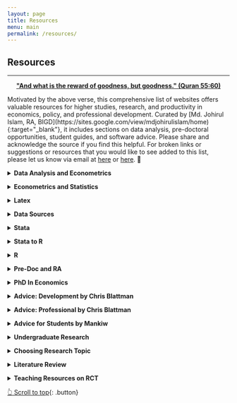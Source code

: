 ```yaml
---
layout: page
title: Resources
menu: main
permalink: /resources/
---
```

<a name="top"></a>
## Resources
---
<center>
<b style="color:#006400">
<a href="https://quran.com/55/60" target="_blank">"And what is the reward of goodness, but goodness." (Quran 55:60)</a>
</b>
</center>
<p></p>
Motivated by the above verse, this comprehensive list of websites offers valuable resources for higher studies, research, and productivity in economics, policy, and professional development. Curated by [Md. Johirul Islam, RA, BIGD](https://sites.google.com/view/mdjohirulislam/home){:target="_blank"}, it includes sections on data analysis, pre-doctoral opportunities, student guides, and software advice. Please share and acknowledge the source if you find this helpful. For broken links or suggestions or resources that you would like to see added to this list, please let us know via email at <a href="mailto:pappu97cu@gmail.com">here</a> or <a href="mailto:mohsin.hossain@bracu.ac.bd">here</a>. 🙏
<p></p>
<details>
<summary><b>Data Analysis and Econometrics</b></summary>
<ul>
  <li><a href="https://aeturrell.github.io/coding-for-economists/intro.html">Best Practices When Writing Code by Dr Daniel M. Sullivan</a></li>
  <li><a href="http://marcfbellemare.com/wordpress/11086">Bellemare blog on Missing values</a></li>
  <li><a href="https://zenodo.org/record/5383489#.Yqdj66hBy00">CEO Microdata style guide</a></li>
  <li><a href="https://aeturrell.github.io/coding-for-economists/intro.html">Coding for Economists by Professor Arthur Turrell</a></li>
  <li><a href="https://www.povertyactionlab.org/resource/coding-resources-randomized-evaluations">Coding for RCT evaluations</a></li>
  <li><a href="https://worldbank.github.io/dime-data-handbook/coding.html">DIME Analytics Coding guide</a></li>
  <li><a href="https://www.visualizecuriosity.com/wiki-pages/data-science">Data Science resources</a></li>
  <li><a href="https://github.com/uo-ec607/lectures">Data science for economists Regression analysis in R by Professor Grant McDermott</a></li>
  <li><a href="https://www.ifpri.org/publication/guide-data-cleaning-using-stata">IFRI Data Cleaning guide</a></li>
  <li><a href="https://povertyaction.github.io/guides/cleaning/readme/">IPA Data cleaning guide</a></li>
  <li><a href="https://povertyaction.github.io/guides/cleaning/variablemanagement/missingvalues/">IPA Missing value guide</a></li>
  <li><a href="https://povertyaction.github.io/guides/cleaning/readme/">Innovations for Poverty Action Coding Guide</a></li>
  <li><a href="https://lost-stats.github.io/">Library of Statistical Techniques (LOST)</a></li>
  <li><a href="https://opportunityinsights.org/course/">Professor Raj Chetty and Professor Greg Bruich "Big Data Course"</a></li>
  <li><a href="https://www.youtube.com/playlist?list=PLyvUJLHD8IsJCB7ALqwjRG1BjL5JxE__H">Professor Ben Elsner's Causal Inference Course.</a></li>
  <li><a href="https://wwwn.cdc.gov/nchs/nhanes/tutorials/default.aspx">Tutorial on working with Survey</a></li>
</ul>
</details>

<p></p>

<details>
<summary><b>Econometrics and Statistics</b></summary>
<ul>
  <li><a href="https://kylebutts.com/blog/Non-traditional-Diff-in-Diff/" target="_blank">Non-traditional Diff-in-Diff by Kyle Butts</a></li>
  <li><a href="https://github.com/kylebutts/ECON3818_F2021/" target="_blank">Introduction to Statistics with Computer Applications by Kyle Butts</a></li>
  <li><a href="http://cameron.econ.ucdavis.edu/musbook/MUS2_Draft_Contents_November_2020.pdf" target="_blank">Microeconometrics Using Stata by Professor A. Colin Cameron and Professor Pravin K. Trivendi</a></li>
  <li><a href="https://github.com/uo-ec607/lectures" target="_blank">Applied Economics with R by Professor Hans H. Sievertsen</a></li>
  <li><a href="https://www.econometrics-with-r.org/" target="_blank">Introduction to Econometrics with R</a></li>
  <li><a href="https://mixtape.scunning.com/" target="_blank">Causal Inference: The Mixtape</a></li>
  <li><a href="https://theeffectbook.net/" target="_blank">The Effect: An Introduction to Research Design and Causality</a></li>
  <li><a href="https://www.mostlyharmlesseconometrics.com/" target="_blank">Mostly Harmless Econometrics: An Empiricist's Companion</a></li>
  <li><a href="https://www.amazon.com/Mastering-Metrics-Path-Cause-Effect/dp/0691152845/ref=pd_lpo_1?pd_rd_i=0691152845&amp;psc=1" target="_blank">Mastering 'Metrics: The Path from Cause to Effect</a></li>
</ul>
</details>

<p></p>

<details>
<summary><b>Latex</b></summary>
<ul>
  <li><a href="https://ctan.org/" target="_blank">CTAN (Comprehensive TeX Archive Network)</a></li>
  <li><a href="http://detexify.kirelabs.org/classify.html" target="_blank">Detexify LaTeX handwritten symbol recognition</a></li>
  <li><a href="https://www.overleaf.com/learn" target="_blank">Overleaf</a></li>
  <li><a href="https://tex.stackexchange.com/" target="_blank">TeX Stack Exchange</a></li>
  <li><a href="https://www.uamerica.edu.co/wp-content/documentos/soporte_tic/simbolos%20matem%C3%A1tico%20latex.pdf" target="_blank">The Comprehensive LaTeX Symbol List 1</a></li>
  <li><a href="https://tug.ctan.org/info/symbols/comprehensive/symbols-a4.pdf" target="_blank">The Comprehensive LaTeX Symbol List 2</a></li>
  <li><a href="https://tobi.oetiker.ch/lshort/lshort.pdf" target="_blank">The Not So Short Introduction to LaTeX 2ε</a></li>
</ul>
</details>

<p></p>

<details>
<summary><b>Data Sources</b></summary>
<ul>
  <li><a href="https://guides.lib.vt.edu/subject-guides/econ/data-sources" target="_blank">Virginia Tech Data Sources</a></li>
  <li><a href="https://krannert.purdue.edu/centers/pcee/economics-help/economic-data-sources.php" target="_blank">Purdue University Data Sources</a></li>
  <li><a href="https://data.unicef.org/resources/resource-type/datasets/" target="_blank">UNICEF Datasets</a></li>
  <li><a href="https://mics.unicef.org/" target="_blank">MICS Datasets</a></li>
  <li><a href="https://dhsprogram.com/publications/publication-FR195-DHS-Final-Reports.cfm" target="_blank">DHS Datasets</a></li>
  <li><a href="https://microdata.worldbank.org/index.php/home" target="_blank">World Bank Micro Data</a></li>
  <li><a href="https://www.gapminder.org/data/" target="_blank">Gapminder data</a></li>
  <li><a href="https://dataverse.harvard.edu/dataverse/harvard" target="_blank">Harvard Dataverse</a></li>
  <li><a href="https://sites.google.com/site/pietrobiroli/resources#h.fgyr6yxvh26" target="_blank">Datasets collection by Pietro Biroli</a></li>
</ul>
</details>

<p></p>

<details>
<summary><b>Stata</b></summary>
<ul>
  <li><a href="https://www.stata.com/links/stata-basics/" target="_blank">Introduction to Stata basics</a></li>
  <li><a href="https://github.com/PovertyAction/IPA-Stata-Trainings" target="_blank">IPA STATA Trainings</a></li>
  <li><a href="https://docs.google.com/document/d/1igjxy5_QVIlbSa0necXmlE4V377AV0GmSYlxvNFnSC0/edit" target="_blank">Learning Stata for econ research</a></li>
  <li><a href="https://dss.princeton.edu/training/" target="_blank">Princeton STATA Tutorials</a></li>
  <li><a href="https://www.princeton.edu/~otorres/Stata/" target="_blank">Princeton University Data and Statistical Services</a></li>
  <li><a href="https://medium.com/the-stata-guide" target="_blank">STATA Guide by Naqvi</a></li>
  <li><a href="https://www.statalist.org/" target="_blank">STATA List</a></li>
  <li><a href="https://stats.oarc.ucla.edu/stata/modules/" target="_blank">STATA Material</a></li>
  <li><a href="https://github.com/PovertyAction/IPA-Stata-Trainings" target="_blank">STATA Trainings by IPA</a></li>
  <li><a href="https://stackoverflow.com/questions/tagged/stata" target="_blank">Stack Overflow - Stata Tag</a></li>
  <li><a href="https://blog.stata.com/" target="_blank">Stata Blog</a></li>
  <li><a href="https://www.youtube.com/user/statacorp" target="_blank">StataCorp YouTube Channel</a></li>
  <li><a href="https://www.stata-journal.com/" target="_blank">Stata Journal</a></li>
  <li><a href="https://statatexblog.com/" target="_blank">STATATEX Blog</a></li>
  <li><a href="https://stats.idre.ucla.edu/stata/" target="_blank">UCLA Institute for Digital Research and Education</a></li>
  <li><a href="https://stats.oarc.ucla.edu/stata/modules/" target="_blank">UCLA Materials</a></li>
  <li><a href="https://stats.idre.ucla.edu/stata/" target="_blank">UCLA Statistical Consulting Group</a></li>
</ul>
</details>

<p></p>

<details>
<summary><b>Stata to R</b></summary>
<ul>
  <li><a href="https://clanfear.github.io/Stata_R_Equivalency/docs/r_stata_commands.html" target="_blank">R and Stata Equivalence</a></li>
  <li><a href="https://drive.google.com/file/d/11TACq7W_YnPlCJMrPXFH1Kto6wNcSMUF/view?usp=sharing" target="_blank">R and Stata: Data</a></li>
  <li><a href="https://www.hertiecodingclub.com/learn/rstudio/stata_to_r/" target="_blank">A guide to switch from STATA to R</a></li>
  <li><a href="https://fsolt.org/blog/posts/switch-to-r/" target="_blank">How to Switch Your Workflow from Stata to R, One Bit at a Time</a></li>
</ul>
</details>

<p></p>

<details>
<summary><b>R</b></summary>
<ul>
  <li><a href="https://www.datanovia.com/en/blog/gganimate-how-to-create-plots-with-beautiful-animation-in-r/#:~:text=gganimate%20is%20an%20extension%20of,want%20your%20data%20to%20change" target="_blank">Animated plot in R</a></li>
  <li><a href="https://cran.r-project.org/" target="_blank">CRAN (The Comprehensive R Archive Network)</a></li>
  <li><a href="https://rkabacoff.github.io/datavis/" target="_blank">Data Visualization with R</a></li>
  <li><a href="https://socviz.co/index.html#preface" target="_blank">Data Visualization: A practical introduction</a></li>
  <li><a href="https://www.peretaberner.eu/list-of-open-source-books-about-r/" target="_blank">List of open-source books about R</a></li>
  <li><a href="https://bookdown.org/rdpeng/rprogdatascience/" target="_blank">R Programming for Data Science</a></li>
  <li><a href="https://r4ds.had.co.nz/" target="_blank">R for Data Science</a></li>
  <li><a href="https://www.r-bloggers.com/" target="_blank">R-Bloggers</a></li>
  <li><a href="https://www.r-project.org/" target="_blank">R-Project Website</a></li>
  <li><a href="https://www.rstudio.com/" target="_blank">RStudio</a></li>
  <li><a href="https://www.amazon.com/gp/product/1119002257/ref=as_li_qf_asin_il_tl?ie=UTF8&tag=storytellingwithdata-20&creative=9325&linkCode=as2&creativeASIN=1119002257&linkId=c9a5d9689e0665c8098acb1bd01b51e1" target="_blank">Storytelling with Data: A Data Visualization Guide for Business Professionals</a></li>
  <li><a href="https://www.amazon.com/gp/product/1119621496/ref=as_li_qf_asin_il_tl?ie=UTF8&tag=storytellingwithdata-20&creative=9325&linkCode=as2&creativeASIN=1119621496&linkId=c74bc50a287b2986edae7e3b95f9f5f4" target="_blank">Storytelling with Data: Let's Practice!</a></li>
  <li><a href="https://www.tellingstorieswithdata.com/" target="_blank">Telling Stories with Data by Rohan Alexander (R)</a></li>
</ul>
</details>

<p></p>

<!--
<details>
<summary><b>Python</b></summary>
</details>  
-->

<p></p>

<details>
<summary><b>Pre-Doc and RA</b></summary>
<ul>
  <li><a href="https://us17.campaign-archive.com/?u=3d315482a01ddd29e7b7161ac&amp;id=6b913a29c0" target="_blank">Women in Econ Policy Jobs in the development and policy sector</a></li>
  <li><a href="https://us17.campaign-archive.com/?u=3d315482a01ddd29e7b7161ac&amp;id=0c0e1b3460" target="_blank">Pre-doctoral and Research Assistant Positions WEP</a></li>
  <li><a href="https://www.aeaweb.org/forum/305/predoctoral-research-assistantship-students-popularity" target="_blank">What is a predoctoral research assistantship, how do students find them, and why are they growing in popularity?</a></li>
  <li><a href="https://www.dropbox.com/s/eej9n1ywknlzcu6/Applied%20Tips%20for%20Applied%20Micro%20RAs.pdf?dl=0" target="_blank">Tips for RA's</a></li>
  <li><a href="https://opportunityinsights.org/wp-content/uploads/2021/09/OI_Predoc_2021-2022.pdf" target="_blank">Pre-Doctoral Fellowship with Opportunity Insights Apply Now</a></li>
  <li><a href="https://siepr.stanford.edu/programs/predoctoral-research-fellowship-opportunities/" target="_blank">SIEPR Predoctoral Research Fellows Program</a></li>
  <li><a href="https://predoc.org/opportunities/" target="_blank">The PhD Excellence Initiative</a></li>
  <li><a href="https://michiganross.umich.edu/programs/phd/bridges-program" target="_blank">The Michigan Ross Bridges to Doctoral Fellows Program</a></li>
  <li><a href="https://www.aeaweb.org/about-aea/committees/aeasp" target="_blank">AEA Summer Training Program</a></li>
  <li><a href="https://gsas.harvard.edu/diversity/research-scholar-initiative" target="_blank">The GSAS Research Scholar Initiative</a></li>
  <li><a href="https://www.hbs.edu/doctoral/primo/Pages/program-details.aspx" target="_blank">Program for Research in Markets & Organizations(PRIMO)</a></li>
  <li><a href="https://www.policypredoc.org/" target="_blank">Predoctoral Program in Policy</a></li>
  <li><a href="https://academics.gsb.columbia.edu/predoctoral-research/predoctoral-fellows-program" target="_blank">Columbia Business School Predoctoral Fellowship Program</a></li>
  <li><a href="https://www.nber.org/career-resources/research-assistant-positions-not-nber" target="_blank">NBER Predoc and RA listings</a></li>
  <li><a href="https://www.oselab.org/" target="_blank">Open Source Economics Laboratory</a></li>
  <li><a href="https://econ.columbia.edu/summer-research-internship-program-columbia-business-school/" target="_blank">Columbia Business School Summer Research Internship Program</a></li>
  <li><a href="https://www.stern.nyu.edu/programs-admissions/phd/academics/pre-doctoral-program" target="_blank">NYU Stern Pre-Doctoral</a></li>
  <li><a href="https://www.gsb.stanford.edu/programs/research-fellows" target="_blank">The Stanford GSB Research Fellows Program</a></li>
  <li><a href="https://bfi.uchicago.edu/info-for/prep/" target="_blank">The Predoctoral Research in Economics program (PREP) at The Becker Friedman Institute for Economics, UChicago</a></li>
  <li><a href="https://mitsloan.mit.edu/diversity/mit-sloan-predoctoral-opportunities" target="_blank">MIT Sloan Predoctoral Opportunities</a></li>
  <li><a href="https://drive.google.com/file/d/1I9JNsSxgB-SylucSULGs-5biOwxyGhAu/view?usp=sharing" target="_blank">Pre-Doc Memo by Alvin Christian</a></li>
  <li><a href="https://drive.google.com/open?id=16eUvtahziPyBTpX_ZeyXjPck2OyinfHH" target="_blank">Pre-Doc Guide by Alvin Christian</a></li>
</ul>
</details>

<p></p>

<details>
<summary><b>PhD In Economics</b></summary>
<ul>
  <li><a href="https://drive.google.com/file/d/1QozD6_4_bvMd2o-q-yh9Doc5aQ6i3nPV/view?usp=sharing" target="_blank">PhD memo by Alvin</a></li>
  <li><a href="https://drive.google.com/file/d/1RXUbPCo115wYvfBTZyM-UBrAJV7-eNw2/view?usp=sharing" target="_blank">Gradschool Spreadsheet by Alvin</a></li>
  <li><a href="https://www.dropbox.com/s/cg3iptdye1gvcz7/Econ_PhD_Guide.pdf?dl=0" target="_blank">PhD Guide by We Econ Pol</a></li>
  <li><a href="https://chrisblattman.com/about/contact/gradschool/" target="_blank">FAQs on PhD applicants by Chris Blattman</a></li>
</ul>
</details>

<p></p>

<details>
<summary><b>Advice: Development by Chris Blattman</b></summary>
<ul>
  <li><a href="https://chrisblattman.com/2011/06/21/books-development-economists-and-aid-workers-seldom-read-but-should/" target="_blank">Books development workers and academics should read</a></li>
  <li><a href="https://chrisblattman.com/tag/development-jobs/" target="_blank">Getting a job in development</a></li>
  <li><a href="https://chrisblattman.com/2011/12/06/the-problem-with-graduate-degrees-in-international-affairs-and-development/" target="_blank">How to take advantage of an MA program</a></li>
  <li><a href="https://chrisblattman.com/2022/01/24/traveling-abroad-with-young-kids-our-approach/" target="_blank">International travel with kids</a></li>
  <li><a href="https://chrisblattman.com/2008/03/10/so-you-want-to-go-to-a-post-war-zone/" target="_blank">Research in war zones I</a></li>
  <li><a href="https://chrisblattman.com/2011/03/23/should-student-researchers-go-to-conflict-zones/" target="_blank">Research in war zones II</a></li>
  <li><a href="https://chrisblattman.com/2011/07/14/aspiring-phd-students-should-you-become-a-field-research-assistant-for-an-rct/" target="_blank">Should you become a field RA on an RCT?</a></li>
  <li><a href="https://chrisblattman.com/2009/01/07/so-you-want-to-be-an-impact-evaluator-a-cautionary-tale/" target="_blank">So you want to be an impact evaluator?</a></li>
  <li><a href="https://chrisblattman.com/2009/04/21/field-work-in-the-tropics/" target="_blank">What to bring for field work I</a></li>
  <li><a href="https://chrisblattman.com/2010/07/24/what-to-bring-to-the-field/" target="_blank">What to bring for field work II</a></li>
  <li><a href="https://chrisblattman.com/2013/05/31/what-to-bring-to-the-sky/" target="_blank">What to bring to the sky</a></li>
  <li><a href="https://chrisblattman.com/2010/08/06/is-aid-depressing/" target="_blank">Why you should work in aid</a></li>
  <li><a href="https://chrisblattman.com/2008/07/01/working-in-a-developing-country/" target="_blank">Working in a developing country</a></li>
</ul>
</details>

<p></p>

<details>
<summary><b>Advice: Professional by Chris Blattman</b></summary>
<ul>
  <li><a href="https://chrisblattman.com/2014/04/15/advice-new-assistant-professors/" target="_blank">Advice for new Asst Profs</a></li>
  <li><a href="https://chrisblattman.com/2022/01/11/phd-applicants-writing-your-statement-of-purpose/" target="_blank">Applying to PhDs: Writing your statement</a></li>
  <li><a href="https://chrisblattman.com/2013/10/04/what-ma-mpa-or-mia-program-is-for-you/" target="_blank">Choosing an MA, MPA or MIA</a></li>
  <li><a href="https://chrisblattman.com/advising/undergraduate-general/" target="_blank">Courses: 10 things I tell undergrads</a></li>
  <li><a href="https://chrisblattman.com/2012/01/11/how-much-economics-should-you-study-in-college-or-why-economics-is-like-a-martial-art/" target="_blank">Courses: How much economics should you study?</a></li>
  <li><a href="https://chrisblattman.com/advising/letters/" target="_blank">How to ask for a recommendation letter</a></li>
  <li><a href="https://chrisblattman.com/2010/02/22/the-discussants-art/" target="_blank">How to discuss a paper</a></li>
  <li><a href="https://chrisblattman.com/2010/11/08/students-how-to-email-to-your-professor-employer-and-professional-peers/" target="_blank">How to email your professors and employers</a></li>
  <li><a href="https://chrisblattman.com/2007/12/12/how-to-get-a-phd-and-save-the-world/" target="_blank">How to get a PhD and save the world</a></li>
  <li><a href="https://chrisblattman.com/2014/07/10/just-say/" target="_blank">Just say no</a></li>
  <li><a href="https://chrisblattman.com/2008/07/01/ra-versus-co-author/" target="_blank">Moving from RA to co-author</a></li>
  <li><a href="https://chrisblattman.com/2014/02/21/negotiating-your-academic-job/" target="_blank">Negotiating your academic job offer</a></li>
  <li><a href="https://chrisblattman.com/2009/10/16/after-the-surge/" target="_blank">On quantitative field research</a></li>
  <li><a href="https://chrisblattman.com/2011/10/14/how-to-pick-a-research-project/" target="_blank">PhD students: Choosing a topic</a></li>
  <li><a href="https://chrisblattman.com/2010/01/05/dont-lose-hope/" target="_blank">PhD students: Don't lose hope</a></li>
  <li><a href="https://chrisblattman.com/2011/08/12/economics-phds-and-the-political-science-job-market/" target="_blank">PhD students: Econ PhDs & the politics market</a></li>
  <li><a href="https://chrisblattman.com/job-market/" target="_blank">PhD students: Job market advice</a></li>
  <li><a href="https://chrisblattman.com/2013/02/12/how-to-pick-a-dissertation-project-and-why-it-should-not-be-a-field-experiment/" target="_blank">PhDs: Picking a dissertation (and why it should not be a field experiment)</a></li>
  <li><a href="https://chrisblattman.com/2012/09/09/phd-students-writing-an-nsf-application/" target="_blank">Writing PhD grant applications</a></li>
  <li><a href="https://chrisblattman.com/2010/02/17/how-to-write-an-essay/" target="_blank">Writing: How to write an essay</a></li>
  <li><a href="https://chrisblattman.com/2012/02/12/write-like-a-mad-man/" target="_blank">Writing: How to write like a Mad Man</a></li>
</ul>
</details>

<p></p>

<details>
<summary><b>Advice for Students by Mankiw</b></summary>
<ul>
  <li><a href="http://gregmankiw.blogspot.com/2006/05/advice-for-aspiring-economists.html" target="_blank">Advice for Aspiring Economists</a></li>
  <li><a href="http://gregmankiw.blogspot.com/2009/04/where-do-econ-phds-begin.html" target="_blank">Where do economists come from?</a></li>
  <li><a href="http://gregmankiw.blogspot.com/2010/03/choosing-graduate-program.html" target="_blank">Choosing a Graduate Program</a></li>
  <li><a href="http://gregmankiw.blogspot.com/2013/03/working-before-grad-school.html" target="_blank">Working Before Grad School</a></li>
  <li><a href="http://gregmankiw.blogspot.com/2006/05/advice-for-grad-students.html" target="_blank">Advice for Grad Students</a></li>
  <li><a href="http://gregmankiw.blogspot.com/2007/02/advice-for-new-junior-faculty.html" target="_blank">Advice for New Junior Faculty</a></li>
  <li><a href="http://gregmankiw.blogspot.com/2006/05/which-math-courses.html" target="_blank">Which math courses?</a></li>
  <li><a href="http://gregmankiw.blogspot.com/2006/09/why-aspiring-economists-need-math.html" target="_blank">Why Aspiring Economists Need Math</a></li>
  <li><a href="http://gregmankiw.blogspot.com/2006/06/love-econ-bad-at-math.html" target="_blank">Love Econ, Bad at Math</a></li>
  <li><a href="http://gregmankiw.blogspot.com/2006/05/summer-reading-list.html" target="_blank">Summer Reading List</a></li>
  <li><a href="http://gregmankiw.blogspot.com/2006/06/jd-vs-phd-my-story.html" target="_blank">JD vs PhD: My Story</a></li>
  <li><a href="http://gregmankiw.blogspot.com/2007/03/my-life-as-student.html" target="_blank">My Life as a Student</a></li>
  <li><a href="http://gregmankiw.blogspot.com/2007/08/phd-or-not.html" target="_blank">PhD or not?</a></li>
  <li><a href="http://gregmankiw.blogspot.com/2006/09/education-beyond-classroom.html" target="_blank">Education Beyond the Classroom</a></li>
  <li><a href="http://gregmankiw.blogspot.com/2006/06/engineer-seeks-career-advice.html" target="_blank">An engineer seeks career advice</a></li>
  <li><a href="http://gregmankiw.blogspot.com/2008/12/question-about-learning-economics.html" target="_blank">A Question about Learning Economics</a></li>
  <li><a href="http://gregmankiw.blogspot.com/2006/09/good-academic-bad-human-being.html" target="_blank">Good Academic, Bad Human Being</a></li>
  <li><a href="http://gregmankiw.blogspot.com/2019/09/should-grad-students-teach.html" target="_blank">Should grad students teach?</a></li>
  <li><a href="http://gregmankiw.blogspot.com/2009/06/are-b-school-economists-different.html" target="_blank">Are B-school economists different?</a></li>
  <li><a href="http://gregmankiw.blogspot.com/2006/10/how-to-write-well.html" target="_blank">How to Write Well</a></li>
</ul>
</details>

<p></p>

<!--## RESEARCH RESOURCES-->

<p></p>

<details>
<summary><b>Undergraduate Research</b></summary>
<ul>
  <li><a href="https://journalofeconomicsteaching.org/a-guide-for-student-led-undergraduate-research-in-empirical-micro-economics-gitter/" target="_blank">A Guide for Student-led Undergraduate Research in Empirical Micro-Economics</a></li>
  <li><a href="https://www.economicsnetwork.ac.uk/handbook/ugresearch/welcome" target="_blank">Undergraduate Research in Economics</a></li>
  <li><a href="https://static1.squarespace.com/static/58991b1546c3c4da5df402e4/t/589c5b0f37c58162f7acb007/1486641936481/A+Guide+to+Writing+in+Economics.pdf" target="_blank">A Guide to Writing in Economics</a></li>
  <li><a href="https://dash.harvard.edu/handle/1/11041649" target="_blank">Writing Tips For Economics Research Papers</a></li>
  <li><a href="https://scholar.harvard.edu/files/pnikolov/files/empirical_paper_structure.pdf" target="_blank">Structure of Economics Empirical Papers</a></li>
  <li><a href="https://writingproject.fas.harvard.edu/files/hwp/files/writingeconomics.pdf" target="_blank">Writing Economics</a></li>
  <li><a href="https://scholar.harvard.edu/files/pnikolov/files/refreport.pdf" target="_blank">Referee report guidelines</a></li>
  <li><a href="https://economics.princeton.edu/wp-content/uploads/2021/08/Senior_Thesis_Handbook_2022.pdf" target="_blank">The Economics Senior Thesis Class of 2022</a></li>
  <li><a href="https://www.reed.edu/economics/theses/thesis_writing.html" target="_blank">Writing a Thesis</a></li>
</ul>
</details>

<p></p>

<details>
<summary><b>Choosing Research Topic</b></summary>
<ul>
  <li><a href="http://cms-content.bates.edu/prebuilt/economics-writing-guide.pdf" target="_blank">Preparing papers and theses: A guide for economics students</a></li>
  <li><a href="https://www.bates.edu/economics/academics/senior-thesis/choosing-topicsfor-term-papers-and-thesis/" target="_blank">Choosing a topic for term papers and thesis</a></li>
  <li><a href="http://www.columbia.edu/~drd28/Thesis%20Research.pdf" target="_blank">Ph.D. thesis research: where do I start?</a></li>
  <li><a href="http://faculty.econ.ucdavis.edu/faculty/dlmiller/teaching/Ecn194H/chosing_a_thesis_topic_August_2008.pdf" target="_blank">Choosing a thesis topic</a></li>
  <li><a href="http://econ.lse.ac.uk/staff/spischke/phds/How%20to%20start.pdf" target="_blank">How to get started on research in economics</a></li>
  <li><a href="http://www.csus.edu/indiv/v/vangaasbeckk/courses/145/sup/topics.pdf" target="_blank">Choosing a research topic</a></li>
  <li><a href="https://pubs.aeaweb.org/doi/pdfplus/10.1257/jep.41.2.3" target="_blank">How to build an economic model in your spare time</a></li>
</ul>
</details>

<p></p>

<details>
<summary><b>Literature Review</b></summary>
<ul>
  <li><a href="http://users.nber.org/~nikolovp/studentresources/reading_guide.pdf" target="_blank">Reading guide</a></li>
  <li><a href="https://eml.berkeley.edu/~webfac/eichengreen/e191_sp12/romem_econ191_2-7-12.pdf" target="_blank">Writing a literature review</a></li>
  <li><a href="https://www.reed.edu/economics/parker/354/guide.html" target="_blank">Guide to Reading Economics Papers</a></li>
</ul>
</details>

<p></p>

<details>
<summary><b>Teaching Resources on RCT</b></summary>
<ul>
  <li><a href="https://www.povertyactionlab.org/resource/teaching-resources-randomized-evaluations" target="_blank">Teaching resources on randomized evaluations</a></li>
</ul>
</details> 
<p></p>

[👆 Scroll to top](#top){: .button}
